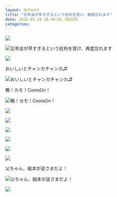 ```yaml
---
layout: default
title: "忘年会が早すぎるという批判を受け、再度忘れます"
date: 2015-01-19 16:49:42.782135
categories: 
---
```


![](/assets/images/201412/10838772_806911299373115_1440517287_n.jpg)

![忘年会が早すぎるという批判を受け、再度忘れます](/assets/images/201412/10598756_821785727886861_1614630475_n.jpg)

![](/assets/images/201412/10864969_1579911428888931_1073479446_n.jpg)

おいしいとチャンカチャンカ♫

![おいしいとチャンカチャンカ♫](/assets/images/201412/10860022_330930220425226_1842747923_n.jpg)

鴨！カモ！ComeOn！

![鴨！カモ！ComeOn！](/assets/images/201412/10859981_1527339330883352_1617238828_n.jpg)

![](/assets/images/201412/10860051_844753162214846_1907946940_n.jpg)

![](/assets/images/201412/10817656_688799567902485_547439637_n.jpg)

![](/assets/images/201412/10853118_1559917357587168_1799492344_n.jpg)

![](/assets/images/201412/10881739_1528241530796316_1189822306_n.jpg)

![](/assets/images/201412/10864833_780737395331617_382185821_n.jpg)

![](/assets/images/201412/10848400_633744206748388_1639261883_n.jpg)

父ちゃん、絵本が逆さまだよ！

![父ちゃん、絵本が逆さまだよ！](/assets/images/201412/10844038_1515763368692445_551426315_n.jpg)

![](/assets/images/201412/10838362_760135700734011_1244682349_n.jpg)


